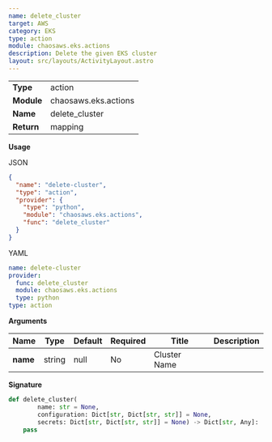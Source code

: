 ```yaml
---
name: delete_cluster
target: AWS
category: EKS
type: action
module: chaosaws.eks.actions
description: Delete the given EKS cluster
layout: src/layouts/ActivityLayout.astro
---
```


|            |                      |
| ---------- | -------------------- |
| **Type**   | action               |
| **Module** | chaosaws.eks.actions |
| **Name**   | delete_cluster       |
| **Return** | mapping              |

**Usage**

JSON

```json
{
  "name": "delete-cluster",
  "type": "action",
  "provider": {
    "type": "python",
    "module": "chaosaws.eks.actions",
    "func": "delete_cluster"
  }
}
```

YAML

```yaml
name: delete-cluster
provider:
  func: delete_cluster
  module: chaosaws.eks.actions
  type: python
type: action
```

**Arguments**

| Name     | Type   | Default | Required | Title        | Description |
| -------- | ------ | ------- | -------- | ------------ | ----------- |
| **name** | string | null    | No       | Cluster Name |             |

**Signature**

```python
def delete_cluster(
        name: str = None,
        configuration: Dict[str, Dict[str, str]] = None,
        secrets: Dict[str, Dict[str, str]] = None) -> Dict[str, Any]:
    pass

```
